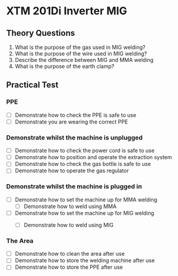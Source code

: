 XTM 201Di Inverter MIG
======================

Theory Questions
----------------

1. What is the purpose of the gas used in MIG welding?
2. What is the purpose of the wire used in MIG welding?
3. Describe the difference between MIG and MMA welding
4. What is the purpose of the earth clamp?

Practical Test
--------------

### PPE

- [ ] Demonstrate how to check the PPE is safe to use
- [ ] Demonstrate you are wearing the correct PPE

### Demonstrate whilst the machine is unplugged

- [ ] Demonstrate how to check the power cord is safe to use
- [ ] Demonstrate how to position and operate the extraction system
- [ ] Demonstrate how to check the gas bottle is safe to use
- [ ] Demonstrate how to operate the gas regulator

### Demonstrate whilst the machine is plugged in

- [ ] Demonstrate how to set the machine up for MMA welding
  - [ ] Demonstrate how to weld using MMA
- [ ] Demonstrate how to set the machine up for MIG welding
  - [ ] Demonstrate how to weld using MIG


### The Area

- [ ] Demonstrate how to clean the area after use
- [ ] Demonstrate how to store the welding machine after use
- [ ] Demonstrate how to store the PPE after use
